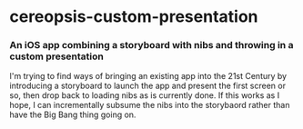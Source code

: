 # cereopsis-custom-presentation
### An iOS app combining a storyboard with nibs and throwing in a custom presentation

I'm trying to find ways of bringing an existing app into the 21st Century by introducing a storyboard to launch the app and present the first screen or so, then drop back to loading nibs as is currently done. If this works as I hope, I can incrementally subsume the nibs into the storybaord rather than have the Big Bang thing going on. 
